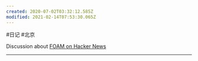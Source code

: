 ```yaml
---
created: 2020-07-02T03:32:12.585Z
modified: 2021-02-14T07:53:30.065Z
---
```

#日记 #北京

Discussion about [FOAM on Hacker News](https://news.ycombinator.com/item?id=23666950)

---



